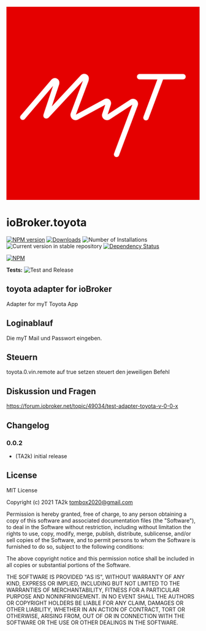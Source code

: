 ![Logo](admin/toyota.png)

# ioBroker.toyota

[![NPM version](https://img.shields.io/npm/v/iobroker.toyota.svg)](https://www.npmjs.com/package/iobroker.toyota)
[![Downloads](https://img.shields.io/npm/dm/iobroker.toyota.svg)](https://www.npmjs.com/package/iobroker.toyota)
![Number of Installations](https://iobroker.live/badges/toyota-installed.svg)
![Current version in stable repository](https://iobroker.live/badges/toyota-stable.svg)
[![Dependency Status](https://img.shields.io/david/TA2k/iobroker.toyota.svg)](https://david-dm.org/TA2k/iobroker.toyota)

[![NPM](https://nodei.co/npm/iobroker.toyota.png?downloads=true)](https://nodei.co/npm/iobroker.toyota/)

**Tests:** ![Test and Release](https://github.com/TA2k/ioBroker.toyota/workflows/Test%20and%20Release/badge.svg)

## toyota adapter for ioBroker

Adapter for myT Toyota App

## Loginablauf

Die myT Mail und Passwort eingeben.

## Steuern

toyota.0.vin.remote auf true setzen steuert den jeweiligen Befehl

## Diskussion und Fragen

<https://forum.iobroker.net/topic/49034/test-adapter-toyota-v-0-0-x>

## Changelog

### 0.0.2

* (TA2k) initial release

## License

MIT License

Copyright (c) 2021 TA2k <tombox2020@gmail.com>

Permission is hereby granted, free of charge, to any person obtaining a copy
of this software and associated documentation files (the "Software"), to deal
in the Software without restriction, including without limitation the rights
to use, copy, modify, merge, publish, distribute, sublicense, and/or sell
copies of the Software, and to permit persons to whom the Software is
furnished to do so, subject to the following conditions:

The above copyright notice and this permission notice shall be included in all
copies or substantial portions of the Software.

THE SOFTWARE IS PROVIDED "AS IS", WITHOUT WARRANTY OF ANY KIND, EXPRESS OR
IMPLIED, INCLUDING BUT NOT LIMITED TO THE WARRANTIES OF MERCHANTABILITY,
FITNESS FOR A PARTICULAR PURPOSE AND NONINFRINGEMENT. IN NO EVENT SHALL THE
AUTHORS OR COPYRIGHT HOLDERS BE LIABLE FOR ANY CLAIM, DAMAGES OR OTHER
LIABILITY, WHETHER IN AN ACTION OF CONTRACT, TORT OR OTHERWISE, ARISING FROM,
OUT OF OR IN CONNECTION WITH THE SOFTWARE OR THE USE OR OTHER DEALINGS IN THE
SOFTWARE.
